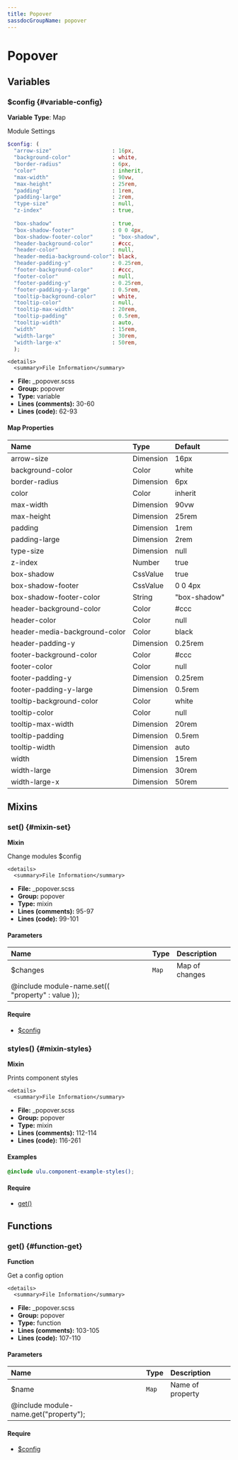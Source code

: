 ```yaml
---
title: Popover
sassdocGroupName: popover
---
```



# Popover





## Variables




<div class="sassdoc-item-header">

###  $config {#variable-config}

  <div class="sassdoc-item-header__labels">
    <span class="tag tag--primary"><strong>Variable</strong></span> <span class="tag"><strong>Type</strong>: Map</span>
  </div>

</div>

  

Module Settings
    
    

``` scss
$config: (
  "arrow-size"                   : 16px,
  "background-color"             : white,
  "border-radius"                : 6px,
  "color"                        : inherit,
  "max-width"                    : 90vw,
  "max-height"                   : 25rem,
  "padding"                      : 1rem,
  "padding-large"                : 2rem,
  "type-size"                    : null,
  "z-index"                      : true,
  
  "box-shadow"                   : true,
  "box-shadow-footer"            : 0 0 4px,
  "box-shadow-footer-color"      : "box-shadow",
  "header-background-color"      : #ccc,
  "header-color"                 : null,
  "header-media-background-color": black,
  "header-padding-y"             : 0.25rem,
  "footer-background-color"      : #ccc,
  "footer-color"                 : null,
  "footer-padding-y"             : 0.25rem,
  "footer-padding-y-large"       : 0.5rem,
  "tooltip-background-color"     : white,
  "tooltip-color"                : null,
  "tooltip-max-width"            : 20rem,
  "tooltip-padding"              : 0.5rem,
  "tooltip-width"                : auto,
  "width"                        : 15rem,
  "width-large"                  : 30rem,
  "width-large-x"                : 50rem,
  );
```
  

    <details>
      <summary>File Information</summary>
- **File:** _popover.scss
- **Group:** popover
- **Type:** variable
- **Lines (comments):** 30-60
- **Lines (code):** 62-93
    </details>
    

#### Map Properties


|Name|Type|Default|
|:--|:--|:--|
|arrow-size|Dimension|16px|
|background-color|Color|white|
|border-radius|Dimension|6px|
|color|Color|inherit|
|max-width|Dimension|90vw|
|max-height|Dimension|25rem|
|padding|Dimension|1rem|
|padding-large|Dimension|2rem|
|type-size|Dimension|null|
|z-index|Number|true|
|box-shadow|CssValue|true|
|box-shadow-footer|CssValue|0 0 4px|
|box-shadow-footer-color|String|"box-shadow"|
|header-background-color|Color|#ccc|
|header-color|Color|null|
|header-media-background-color|Color|black|
|header-padding-y|Dimension|0.25rem|
|footer-background-color|Color|#ccc|
|footer-color|Color|null|
|footer-padding-y|Dimension|0.25rem|
|footer-padding-y-large|Dimension|0.5rem|
|tooltip-background-color|Color|white|
|tooltip-color|Color|null|
|tooltip-max-width|Dimension|20rem|
|tooltip-padding|Dimension|0.5rem|
|tooltip-width|Dimension|auto|
|width|Dimension|15rem|
|width-large|Dimension|30rem|
|width-large-x|Dimension|50rem|

    
  

## Mixins




<div class="sassdoc-item-header">

###  set() {#mixin-set}

  <div class="sassdoc-item-header__labels">
    <span class="tag tag--primary"><strong>Mixin</strong></span>
  </div>

</div>

  

Change modules $config
    
    

    <details>
      <summary>File Information</summary>
- **File:** _popover.scss
- **Group:** popover
- **Type:** mixin
- **Lines (comments):** 95-97
- **Lines (code):** 99-101
    </details>
    

#### Parameters


|Name|Type|Description|
|:--|:--|:--|
|$changes|`Map`|Map of changes
  @include module-name.set(( "property" : value ));|

    

#### Require

- [$config](/sass/components/accordion/#variable-config)
  


<div class="sassdoc-item-header">

###  styles() {#mixin-styles}

  <div class="sassdoc-item-header__labels">
    <span class="tag tag--primary"><strong>Mixin</strong></span>
  </div>

</div>

  

Prints component styles
    
    

    <details>
      <summary>File Information</summary>
- **File:** _popover.scss
- **Group:** popover
- **Type:** mixin
- **Lines (comments):** 112-114
- **Lines (code):** 116-261
    </details>
    

#### Examples

      


``` scss
@include ulu.component-example-styles();
```
  

      

#### Require

- [get()](/sass/components/accordion/#function-get)
  
  

## Functions




<div class="sassdoc-item-header">

###  get() {#function-get}

  <div class="sassdoc-item-header__labels">
    <span class="tag tag--primary"><strong>Function</strong></span>
  </div>

</div>

  

Get a config option
    
    

    <details>
      <summary>File Information</summary>
- **File:** _popover.scss
- **Group:** popover
- **Type:** function
- **Lines (comments):** 103-105
- **Lines (code):** 107-110
    </details>
    

#### Parameters


|Name|Type|Description|
|:--|:--|:--|
|$name|`Map`|Name of property
  @include module-name.get("property");|

    

#### Require

- [$config](/sass/components/accordion/#variable-config)
  
  
  